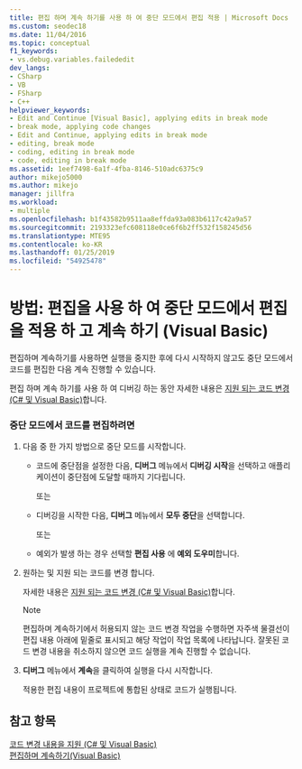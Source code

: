 ```yaml
---
title: 편집 하며 계속 하기를 사용 하 여 중단 모드에서 편집 적용 | Microsoft Docs
ms.custom: seodec18
ms.date: 11/04/2016
ms.topic: conceptual
f1_keywords:
- vs.debug.variables.failededit
dev_langs:
- CSharp
- VB
- FSharp
- C++
helpviewer_keywords:
- Edit and Continue [Visual Basic], applying edits in break mode
- break mode, applying code changes
- Edit and Continue, applying edits in break mode
- editing, break mode
- coding, editing in break mode
- code, editing in break mode
ms.assetid: 1eef7498-6a1f-4fba-8146-510adc6375c9
author: mikejo5000
ms.author: mikejo
manager: jillfra
ms.workload:
- multiple
ms.openlocfilehash: b1f43582b9511aa8effda93a083b6117c42a9a57
ms.sourcegitcommit: 2193323efc608118e0ce6f6b2ff532f158245d56
ms.translationtype: MTE95
ms.contentlocale: ko-KR
ms.lasthandoff: 01/25/2019
ms.locfileid: "54925478"
---
```

# <a name="how-to-apply-edits-in-break-mode-with-edit-and-continue-visual-basic"></a>방법: 편집을 사용 하 여 중단 모드에서 편집을 적용 하 고 계속 하기 (Visual Basic)
편집하며 계속하기를 사용하면 실행을 중지한 후에 다시 시작하지 않고도 중단 모드에서 코드를 편집한 다음 계속 진행할 수 있습니다.  
  
편집 하며 계속 하기를 사용 하 여 디버깅 하는 동안 자세한 내용은 [지원 되는 코드 변경 (C# 및 Visual Basic)](../debugger/supported-code-changes-csharp.md)합니다.
  
### <a name="to-edit-code-in-break-mode"></a>중단 모드에서 코드를 편집하려면  
  
1.  다음 중 한 가지 방법으로 중단 모드를 시작합니다.  
  
    -   코드에 중단점을 설정한 다음, **디버그** 메뉴에서 **디버깅 시작**을 선택하고 애플리케이션이 중단점에 도달할 때까지 기다립니다.  
  
         또는  
  
    -   디버깅을 시작한 다음, **디버그** 메뉴에서 **모두 중단**을 선택합니다.  
  
         또는  
  
    -   예외가 발생 하는 경우 선택할 **편집 사용** 에 **예외 도우미**합니다.  
  
2.  원하는 및 지원 되는 코드를 변경 합니다.  
  
     자세한 내용은 [지원 되는 코드 변경 (C# 및 Visual Basic)](../debugger/supported-code-changes-csharp.md)합니다.  
  
    > [!NOTE]
    >  편집하며 계속하기에서 허용되지 않는 코드 변경 작업을 수행하면 자주색 물결선이 편집 내용 아래에 밑줄로 표시되고 해당 작업이 작업 목록에 나타납니다. 잘못된 코드 변경 내용을 취소하지 않으면 코드 실행을 계속 진행할 수 없습니다.  
  
3.  **디버그** 메뉴에서 **계속**을 클릭하여 실행을 다시 시작합니다.  
  
     적용한 편집 내용이 프로젝트에 통합된 상태로 코드가 실행됩니다.  
  
## <a name="see-also"></a>참고 항목  
 [코드 변경 내용을 지원 (C# 및 Visual Basic)](../debugger/supported-code-changes-csharp.md)   
 [편집하며 계속하기(Visual Basic)](../debugger/edit-and-continue-visual-basic.md)
